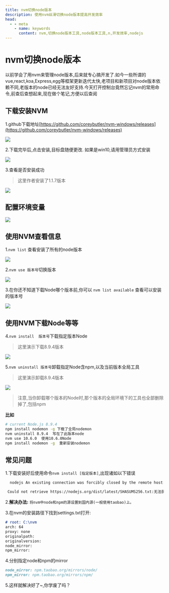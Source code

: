 ```yaml
---
title: nvm切换node版本
description: 使用nvm丝滑切换node版本提高开发效率
head:
  - - meta
    - name: keywords
      content: nvm,切换node版本工具,node版本工具,n,开发效率,nodejs
---
```


# nvm切换node版本

以前学会了用nvm来管理node版本,后来就专心搞开发了.如今一些所谓的vue,react,koa,Express,egg等框架更新迭代太快,老项目和新项目对node版本依赖不同,老版本的node已经无法友好支持.今天打开控制台竟然忘记nvm的常用命令,前查后查想起来,现在做个笔记,方便以后查阅

## 下载安装NVM
1.github下载地址[https://github.com/coreybutler/nvm-windows/releases](https://github.com/coreybutler/nvm-windows/releases)

![](http://cdn-blog.usword.cn/005HV6Avgy1gk66bu5vrtj315i0p977t.jpg)

2.下载完毕后,点击安装,目标盘随便更改. 如果是win10,请用管理员方式安装

![](http://cdn-blog.usword.cn/005HV6Avgy1gk66ceyahuj30ip0edjw2.jpg)

3.查看是否安装成功
>这里作者安装了1.1.7版本

![](http://cdn-blog.usword.cn/005HV6Avgy1gk66jdhqybj30m40akdg5.jpg)

## 配置环境变量

![](http://cdn-blog.usword.cn/005HV6Avgy1gk66emw5c8j30lz01cwej.jpg)


## 使用NVM查看信息
1.`nvm list` 查看安装了所有的node版本

![](http://cdn-blog.usword.cn/005HV6Avgy1gk66nl7ldlj30o60aiwf7.jpg)

2.`nvm use 版本号`切换版本

![](http://cdn-blog.usword.cn/005HV6Avgy1gk66qqiya4j30ps0amjsp.jpg)

3.在你还不知道下载Node哪个版本前,你可以 `nvm list available` 查看可以安装的版本号

![](http://cdn-blog.usword.cn/005HV6Avgy1gk66vsv1gpj30sj0i1n0f.jpg)


## 使用NVM下载Node等等

4.`nvm install  版本号`下载指定版本Node
>这里演示下载8.9.4版本

![](http://cdn-blog.usword.cn/005HV6Avgy1gk66ydm8jej30s40emtbc.jpg)

5.`nvm uninstall 版本号`卸载指定Node含npm,以及当前版本全局工具
>这里演示卸载8.9.4版本

![](http://cdn-blog.usword.cn/005HV6Avgy1gk670p8pdzj30qs0bltam.jpg)

>注意,当你卸载哪个版本的Node时,那个版本的全局环境下的工具也全部删除掉了,包括npm

**比如**
```sh
# current Node.js 8.9.4
npm install nodemon -g 下载了全局nodemon
nvm uninstall 8.9.4  写在了此版本node
nvm use 10.6.0  使用10.6.0Node
npm install nodemon -g  重新安装nodemon
```
## 常见问题
1.下载安装好后使用命令`nvm install [指定版本]`,出现诸如以下错误

```sh
  nodejs An existing connection was forcibly closed by the remote host:连接被强行关闭

 Could not retrieve https://nodejs.org/dist/latest/SHASUMS256.txt:无法获得指定的校验文件
```

2.**解决办法:** `将nvm中node和npm的源设置到国内源(一般使用taobao)上。`

3.在nvm的安装路径下找到settings.txt打开:
```md
# root: C:\nvm
arch: 64
proxy: none
originalpath:
originalversion:
node_mirror:
npm_mirror:
```
4.分别指定node和npm的mirror
```md
node_mirror: npm.taobao.org/mirrors/node/
npm_mirror: npm.taobao.org/mirrors/npm/
```
5.这样就解决好了~,你学废了吗？


<Reward />
<Gitalk />